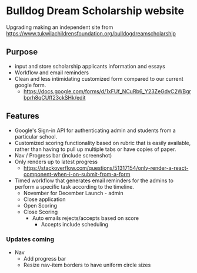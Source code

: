 # Bulldog Dream Scholarship website
Upgrading making an independent site from https://www.tukwilachildrensfoundation.org/bulldogdreamscholarship

## Purpose
- input and store scholarship applicants information and essays
- Workflow and email reminders
- Clean and less intimidating customized form compared to our current google form.
    - https://docs.google.com/forms/d/1xFUf_NCuRb6_Y23ZeGdvC2WBgrbprh8qCUff23ckSHk/edit

## Features
* Google's Sign-in API for authenticating admin and students from a particular school.
* Customized scoring functionality based on rubric that is easily available, rather than having to pull up multiple tabs or have copies of paper.
* Nav / Progress bar (include screenshot)
* Only renders up to latest progress
    * https://stackoverflow.com/questions/51317154/only-render-a-react-component-when-i-on-submit-from-a-form
* Timed workflow that generates email reminders for the admins to perform a specific task according to the timeline.
    * November for December Launch - admin
    * Close application
    * Open Scoring
    * Close Scoring
        * Auto emails rejects/accepts based on score
            * Accepts include scheduling

### Updates coming
- Nav
    - Add progress bar
    - Resize nav-item borders to have uniform circle sizes
